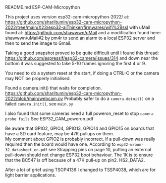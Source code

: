 README.md 
ESP-CAM-Micropython

This project uses version esp32-cam-micropython-2022/ at: https://github.com/shariltumin/esp32-cam-micropython-2022/tree/main/X23/esp32-aiThinker/firmwares/wifi%2Bssl with uMail found at: https://github.com/shawwwn/uMail and a modification found here: shawwwn/uMail#2 by pm4r to send an alarm to a local ESP32 server and then to send the image to Gmail.

Taking a good snapshot proved to be quite difficult until I found this thread: https://github.com/espressif/esp32-camera/issues/314 and down near the bottom it was suggested to take 5-10 frames ignoring the first 4 or 9.
 
You need to do a system reset at the start, if doing a CTRL-C or the camera may NOT be properly initialised.

Found a camera.init() that waits for completion. https://github.com/shariltumin/esp32-cam-micropython-2022/blob/main/webcam.py
Probably safer to do a `camera.deinit()` on a failed `camera.init()`, see `main.py`

I also found that some cameras need a full poweron_reset to stop `camera probe fails`  See ESP32_CAM_poweron.pdf

Be aware that GPIO2, GPIO4, GPIO13, GPIO14 and GPIO15 on boards that have a SD card feature, may be 47K pullups on them.  
My comment about GPIO2 is probably incorrect.  If a pull-down was really required then the board would have one.  According to `esp32-wroom-32_datasheet_en.pdf` see Strapping pins on page 10, putting an external pull-down should not change ESP32 boot behaviour.  The 1K is to ensure that the BC547 is off because of a 47K pull-up on pin2. HS2_DATA2.

After a lot of grief using TSOP4136 I changed to TSSP4038, which are for light barrier applications.

